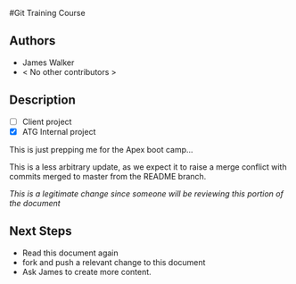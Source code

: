 #Git Training Course

## Authors
* James Walker
* < No other contributors >

## Description
- [ ] Client project
- [x] ATG Internal project

This is just prepping me for the Apex boot camp...

This is a less arbitrary update, as we expect it to raise a merge conflict with commits merged to master from the README branch. 

*This is a legitimate change since someone will be reviewing this portion of the document*

## Next Steps
* Read this document again
* fork and push a relevant change to this document
* Ask James to create more content. 